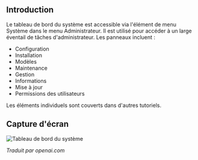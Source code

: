 <!-- Filename: J4.x:System_Dashboard / Display title: Tableau de bord du système -->

## Introduction

Le tableau de bord du système est accessible via l'élément de menu Système dans le menu Administrateur. Il est utilisé pour accéder à un large éventail de tâches d'administrateur. Les panneaux incluent :

- Configuration
- Installation
- Modèles
- Maintenance
- Gestion
- Informations
- Mise à jour
- Permissions des utilisateurs

Les éléments individuels sont couverts dans d'autres tutoriels.

## Capture d'écran

![Tableau de bord du système](../../../en/images/dashboards/system-dashboard.png)

*Traduit par openai.com*

